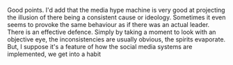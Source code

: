 Good points. I'd add that the media hype machine is very good at projecting the illusion of there being a consistent cause or ideology. Sometimes it even seems to provoke the same behaviour as if there was an actual leader.
There is an effective defence. Simply by taking a moment to look with an objective eye, the inconsistencies are usually obvious, the spirits evaporate. But, I suppose it's a feature of how the social media systems are implemented, we get into a habit 